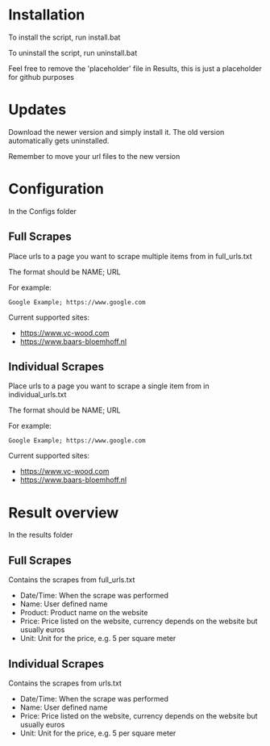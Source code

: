 # Installation

To install the script, run install.bat

To uninstall the script, run uninstall.bat

Feel free to remove the 'placeholder' file in Results, this is just a placeholder for github purposes

# Updates

Download the newer version and simply install it. The old version automatically gets uninstalled.

Remember to move your url files to the new version

# Configuration

In the Configs folder

## Full Scrapes

Place urls to a page you want to scrape multiple items from in full_urls.txt

The format should be NAME; URL

For example:
```
Google Example; https://www.google.com
```

Current supported sites:
- https://www.vc-wood.com
- https://www.baars-bloemhoff.nl

## Individual Scrapes

Place urls to a page you want to scrape a single item from in individual_urls.txt

The format should be NAME; URL

For example:
```
Google Example; https://www.google.com
```

Current supported sites:
- https://www.vc-wood.com
- https://www.baars-bloemhoff.nl

# Result overview

In the results folder

## Full Scrapes

Contains the scrapes from full_urls.txt

- Date/Time: When the scrape was performed
- Name: User defined name
- Product: Product name on the website
- Price: Price listed on the website, currency depends on the website but usually euros
- Unit: Unit for the price, e.g. 5 per square meter

## Individual Scrapes

Contains the scrapes from urls.txt

- Date/Time: When the scrape was performed
- Name: User defined name
- Price: Price listed on the website, currency depends on the website but usually euros
- Unit: Unit for the price, e.g. 5 per square meter